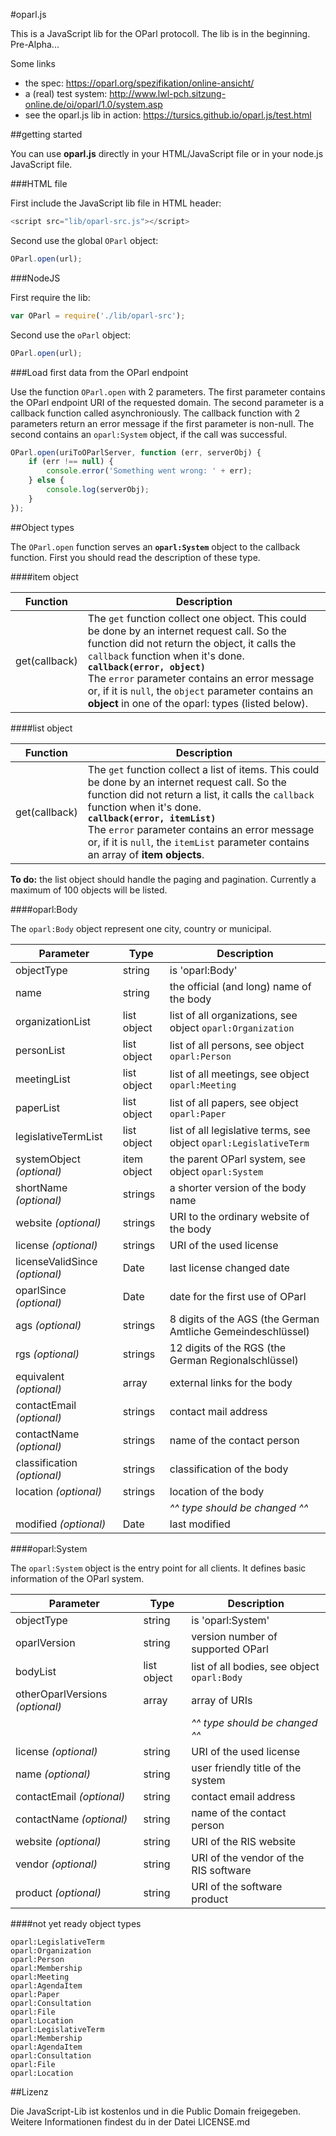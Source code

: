 #oparl.js

This is a JavaScript lib for the OParl protocoll. The lib is in the beginning. Pre-Alpha...

Some links
- the spec: https://oparl.org/spezifikation/online-ansicht/
- a (real) test system: http://www.lwl-pch.sitzung-online.de/oi/oparl/1.0/system.asp
- see the oparl.js lib in action: https://tursics.github.io/oparl.js/test.html

##getting started

You can use **oparl.js** directly in your HTML/JavaScript file or in your node.js JavaScript file.

###HTML file

First include the JavaScript lib file in HTML header:

```javascript
<script src="lib/oparl-src.js"></script>
```

Second use the global ```OParl``` object:

```javascript
OParl.open(url);
```

###NodeJS

First require the lib:

```javascript
var OParl = require('./lib/oparl-src');
```

Second use the ```oParl``` object:

```javascript
OParl.open(url);
```

###Load first data from the OParl endpoint

Use the function ```OParl.open``` with 2 parameters. The first parameter contains the OParl endpoint URI of the requested domain.
The second parameter is a callback function called asynchroniously. The callback function with 2 parameters return an error message if the first parameter is non-null.
The second contains an ```oparl:System``` object, if the call was successful.

```javascript
OParl.open(uriToOParlServer, function (err, serverObj) {
	if (err !== null) {
		console.error('Something went wrong: ' + err);
	} else {
		console.log(serverObj);
	}
});
```
##Object types

The ```OParl.open``` function serves an **```oparl:System```** object to the callback function. First you should read the description of these type.

####item object

|Function      |Description
|--------------|------------
|get(callback) |The ```get``` function collect one object. This could be done by an internet request call. So the function did not return the object, it calls the ```callback``` function when it's done.<br>**```callback(error, object)```**<br>The ```error``` parameter contains an error message or, if it is ```null```, the ```object``` parameter contains an **object** in one of the oparl: types (listed below).

####list object

|Function      |Description
|--------------|------------
|get(callback) |The ```get``` function collect a list of items. This could be done by an internet request call. So the function did not return a list, it calls the ```callback``` function when it's done.<br>**```callback(error, itemList)```**<br>The ```error``` parameter contains an error message or, if it is ```null```, the ```itemList``` parameter contains an array of **item objects**.

**To do:** the list object should handle the paging and pagination. Currently a maximum of 100 objects will be listed.

####oparl:Body

The ```oparl:Body``` object represent one city, country or municipal.

|Parameter                       |Type        |Description
|--------------------------------|------------|-----------------------------------------------
|objectType                      |string      |is 'oparl:Body'
|name                            |string      |the official (and long) name of the body
|organizationList                |list object |list of all organizations, see object ```oparl:Organization```
|personList                      |list object |list of all persons, see object ```oparl:Person```
|meetingList                     |list object |list of all meetings, see object ```oparl:Meeting```
|paperList                       |list object |list of all papers, see object ```oparl:Paper```
|legislativeTermList             |list object |list of all legislative terms, see object ```oparl:LegislativeTerm```
|systemObject       *(optional)* |item object |the parent OParl system, see object ```oparl:System```
|shortName          *(optional)* |strings     |a shorter version of the body name
|website            *(optional)* |strings     |URI to the ordinary website of the body
|license            *(optional)* |strings     |URI of the used license
|licenseValidSince  *(optional)* |Date        |last license changed date
|oparlSince         *(optional)* |Date        |date for the first use of OParl
|ags                *(optional)* |strings     |8 digits of the AGS (the German Amtliche Gemeindeschlüssel)
|rgs                *(optional)* |strings     |12 digits of the RGS (the German Regionalschlüssel)
|equivalent         *(optional)* |array       |external links for the body
|contactEmail       *(optional)* |strings     |contact mail address
|contactName        *(optional)* |strings     |name of the contact person
|classification     *(optional)* |strings     |classification of the body
|location           *(optional)* |strings     |location of the body
|                                |            |*^^ type should be changed ^^*
|modified           *(optional)* |Date        |last modified

####oparl:System

The ```oparl:System``` object is the entry point for all clients. It defines basic information of the OParl system.

|Parameter                       |Type        |Description
|--------------------------------|------------|-----------------------------------------------
|objectType                      |string      |is 'oparl:System'
|oparlVersion                    |string      |version number of supported OParl
|bodyList                        |list object |list of all bodies, see object ```oparl:Body```
|otherOparlVersions *(optional)* |array       |array of URIs
|                                |            |*^^ type should be changed ^^*
|license            *(optional)* |string      |URI of the used license
|name               *(optional)* |string      |user friendly title of the system
|contactEmail       *(optional)* |string      |contact email address
|contactName        *(optional)* |string      |name of the contact person
|website            *(optional)* |string      |URI of the RIS website
|vendor             *(optional)* |string      |URI of the vendor of the RIS software
|product            *(optional)* |string      |URI of the software product

####not yet ready object types

    oparl:LegislativeTerm
    oparl:Organization
    oparl:Person
    oparl:Membership
    oparl:Meeting
    oparl:AgendaItem
    oparl:Paper
    oparl:Consultation
    oparl:File
    oparl:Location
    oparl:LegislativeTerm
    oparl:Membership
    oparl:AgendaItem
    oparl:Consultation
    oparl:File
    oparl:Location

##Lizenz

Die JavaScript-Lib ist kostenlos und in die Public Domain freigegeben. Weitere Informationen findest du in der Datei LICENSE.md
